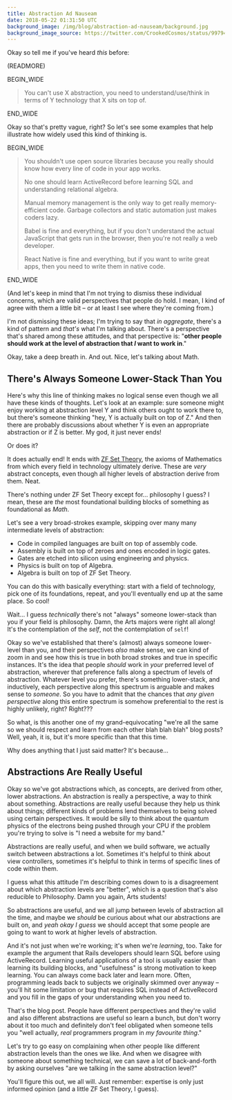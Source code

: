 ```yaml
---
title: Abstraction Ad Nauseam
date: 2018-05-22 01:31:50 UTC
background_image: /img/blog/abstraction-ad-nauseam/background.jpg
background_image_source: https://twitter.com/CrookedCosmos/status/997948621592068097
---
```


Okay so tell me if you've heard _this_ before:

(READMORE)

BEGIN_WIDE

> You can't use X abstraction, you need to understand/use/think in terms of Y technology that X sits on top of.

END_WIDE

Okay so that's pretty vague, right? So let's see some examples that help illustrate how widely used this kind of thinking is.

BEGIN_WIDE

> You shouldn't use open source libraries because you really should know how every line of code in your app works.
> 
> No one should learn ActiveRecord before learning SQL and understanding relational algebra.
> 
> Manual memory management is the only way to get really memory-efficient code. Garbage collectors and static automation just makes coders lazy.
> 
> Babel is fine and everything, but if you don't understand the actual JavaScript that gets run in the browser, then you're not really a web developer.
> 
> React Native is fine and everything, but if you want to write great apps, then you need to write them in native code.

END_WIDE

(And let's keep in mind that I'm not trying to dismiss these individual concerns, which are valid perspectives that people do hold. I mean, I kind of agree with them a little bit – or at least I see where they're coming from.)

I'm not dismissing these ideas; I'm trying to say that _in aggregate_, there's a kind of pattern and _that's_ what I'm  talking about. There's a perspective that's shared among these attitudes, and that perspective is: "**other people should work at the level of abstraction that _I_ want to work in**."

Okay, take a deep breath in. And out. Nice, let's talking about Math.

## There's Always Someone Lower-Stack Than You

Here's why this line of thinking makes no logical sense even though we all have these kinds of thoughts. Let's look at an example: sure someone might enjoy working at abstraction level Y and think others ought to work there to, but there's someone thinking "hey, Y is actually built on top of Z." And then there are probably discussions about whether Y is even an appropriate abstraction or if Z is better. My god, it just never ends!

Or does it?

It does actually end! It ends with [ZF Set Theory](https://en.wikipedia.org/wiki/Zermelo–Fraenkel_set_theory), the axioms of Mathematics from which every field in technology ultimately derive. These are _very_ abstract concepts, even though all higher levels of abstraction derive from them. Neat.

There's nothing under ZF Set Theory except for... philosophy I guess? I mean, these are _the_ most foundational building blocks of something as foundational as _Math_.

Let's see a very broad-strokes example, skipping over many many intermediate levels of abstraction:

- Code in compiled languages are built on top of assembly code.
- Assembly is built on top of zeroes and ones encoded in logic gates.
- Gates are etched into silicon using engineering and physics.
- Physics is built on top of Algebra.
- Algebra is built on top of ZF Set Theory.

You can do this with basically everything: start with a field of technology, pick one of its foundations, repeat, and you'll eventually end up at the same place. So cool! 

Wait... I guess _technically_ there's not "always" someone lower-stack than you if your field is philosophy. Damn, the Arts majors were right all along! It's the contemplation of the _self_, not the contemplation of `self`!

Okay so we've established that there's (almost) always someone lower-level than you, and their perspectives _also_ make sense, we can kind of zoom in and see how this is true in both broad strokes and true in specific instances. It's the idea that people _should_ work in _your_ preferred level of abstraction, wherever that preference falls along a spectrum of levels of abstraction. Whatever level you prefer, there's something lower-stack, and inductively, each perspective along this spectrum is arguable and makes sense to _someone_. So you have to admit that the chances that _any given perspective_ along this entire spectrum is somehow preferential to the rest is highly unlikely, right? Right???

So what, is this another one of my grand-equivocating "we're all the same so we should respect and learn from each other blah blah blah" blog posts? Well, yeah, it is, but it's more specific than that this time.

Why does anything that I just said matter? It's because...

## Abstractions Are Really Useful

Okay so we've got abstractions which, as concepts, are derived from other, lower abstractions. An abstraction is really a perspective, a way to think about something. Abstractions are really useful because they help us think about things; different kinds of problems lend themselves to being solved using certain perspectives. It would be silly to think about the quantum physics of the electrons being pushed through your CPU if the problem you're trying to solve is "I need a website for my band."

Abstractions are really useful, and when we build software, we actually switch between abstractions a lot. Sometimes it's helpful to think about view controllers, sometimes it's helpful to think in terms of specific lines of code within them.

I guess what this attitude I'm describing comes down to is a disagreement about which abstraction levels are "better", which is a question that's also reducible to Philosophy. Damn you again, Arts students!

So abstractions are useful, and we all jump between levels of abstraction all the time, and maybe we _should_ be curious about what our abstractions are built on, and _yeah okay I guess_ we should accept that some people are going to want to work at higher levels of abstraction.

And it's not just when we're working; it's when we're _learning_, too. Take for example the argument that Rails developers should learn SQL before using ActiveRecord. Learning useful applications of a tool is usually easier than learning its building blocks, and "usefulness" is strong motivation to keep learning. You can always come back later and learn more. Often, programming leads back to subjects we originally skimmed over anyway – you'll hit some limitation or bug that requires SQL instead of ActiveRecord and you fill in the gaps of your understanding when you need to.

That's the blog post. People have different perspectives and they're valid and also different abstractions are useful so learn a bunch, but don't worry about it too much and definitely don't feel obligated when someone tells you "well actually, _real_ programmers program in _my favourite thing_." 

Let's try to go easy on complaining when other people like different abstraction levels than the ones we like. And when we disagree with someone about something technical, we can save a lot of back-and-forth by asking ourselves "are we talking in the same abstraction level?" 

You'll figure this out, we all will. Just remember: expertise is only just informed opinion (and a little ZF Set Theory, I guess).
